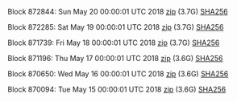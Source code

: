 Block 872844: Sun May 20 00:00:01 UTC 2018 [zip](https://dash-bootstrap.ams3.digitaloceanspaces.com/mainnet/2018-05-20/bootstrap.dat.zip) (3.7G) [SHA256](https://dash-bootstrap.ams3.digitaloceanspaces.com/mainnet/2018-05-20/sha256.txt)

Block 872285: Sat May 19 00:00:01 UTC 2018 [zip](https://dash-bootstrap.ams3.digitaloceanspaces.com/mainnet/2018-05-19/bootstrap.dat.zip) (3.7G) [SHA256](https://dash-bootstrap.ams3.digitaloceanspaces.com/mainnet/2018-05-19/sha256.txt)

Block 871739: Fri May 18 00:00:01 UTC 2018 [zip](https://dash-bootstrap.ams3.digitaloceanspaces.com/mainnet/2018-05-18/bootstrap.dat.zip) (3.7G) [SHA256](https://dash-bootstrap.ams3.digitaloceanspaces.com/mainnet/2018-05-18/sha256.txt)

Block 871196: Thu May 17 00:00:01 UTC 2018 [zip](https://dash-bootstrap.ams3.digitaloceanspaces.com/mainnet/2018-05-17/bootstrap.dat.zip) (3.6G) [SHA256](https://dash-bootstrap.ams3.digitaloceanspaces.com/mainnet/2018-05-17/sha256.txt)

Block 870650: Wed May 16 00:00:01 UTC 2018 [zip](https://dash-bootstrap.ams3.digitaloceanspaces.com/mainnet/2018-05-16/bootstrap.dat.zip) (3.6G) [SHA256](https://dash-bootstrap.ams3.digitaloceanspaces.com/mainnet/2018-05-16/sha256.txt)

Block 870094: Tue May 15 00:00:01 UTC 2018 [zip](https://dash-bootstrap.ams3.digitaloceanspaces.com/mainnet/2018-05-15/bootstrap.dat.zip) (3.6G) [SHA256](https://dash-bootstrap.ams3.digitaloceanspaces.com/mainnet/2018-05-15/sha256.txt)
